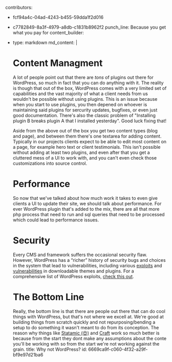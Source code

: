 contributors:
  - fcf94a4c-04ad-4243-b455-59dda1f2d016
  - c7782849-8a3f-4979-a8db-c1831b8962f2
punch_line: Because you get what you pay for
content_builder:
  - 
    type: markdown
    md_content: |
      # Content Managment
      
      A lot of people point out that there are _tons_ of plugins out there for WordPress, so much in fact that you can do anything with it. The reality is though that out of the box, WordPress comes with a very limited set of capabilities and the vast majority of what a client needs from us wouldn't be possible without using plugins. This is an issue because when you start to use plugins, you then depened on whoever is maintaining said plugins for sercurity updates, bugfixes, or even just good documentation. There's also the classic problem of "Installing plugin B breaks plugin A that I installed yesterday". Good luck fixing that!
      
      Aside from the above out of the box you get two content types (blog and page), and between them there's one textarea for adding content. Typically in our projects clients expect to be able to edit most content on a page, for example hero text or client testimonials. This isn't possible without adding at least two plugins, and even after that you get a cluttered mess of a UI to work with, and you can't even check those customizations into source control.
      
      # Performance
      
      So now that we've talked about how much work it takes to even give clients a UI to update their site, we should talk about performance. For ever WordPress plugin that's added to the mix, there are all that more php process that need to run and sql queries that need to be processed which could lead to performance issues.
      
      #  Security
      
      Every CMS and framework suffers the occasional security flaw. However, WordPress has a “richer” history of security bugs and choices in the system that lead to vulnerabilities, including various [exploits](http://readwrite.com/2011/01/13/the-hidden-dangers-of-free-wor/) and [vulnerabilities](http://markmaunder.com/2011/08/01/zero-day-vulnerability-in-many-wordpress-themes/) in downloadable themes and plugins. For a comprehensive list of WordPress exploits, [check this out](http://www.wordpressexploit.com/).
      
      # The Bottom Line
      
      Really, the bottom line is that there are people out there that can do cool things with WordPress, but that's not where we excell at. We're good at building things from scratch quickly and not repurposing/bending a setup to do something it wasn't meant to do from its conception. The reason why things like [Statamic (😍)](https://statamic.com/) and [Craft](https://craftcms.com/) work so much better is because from the start they dont make any assumptions about the conte you'll be working with so from the start we're not working against the grain.
title: Why not WordPress?
id: 6669ca9f-c060-4f32-a29f-bf9e97d21ba6
